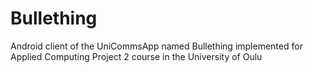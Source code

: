 # Bullething
Android client of the UniCommsApp named Bullething implemented for Applied Computing Project 2 course in the University of Oulu
